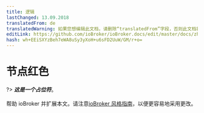 ```yaml
---
title: 逻辑
lastChanged: 13.09.2018
translatedFrom: de
translatedWarning: 如果您想编辑此文档，请删除“translatedFrom”字段，否则此文档将再次自动翻译
editLink: https://github.com/ioBroker/ioBroker.docs/edit/master/docs/zh-cn/logic/nodered.md
hash: wh+EEiSXYzBeh7eWA8uSy3yXoH+u6sFD2UuW/GM/r+o=
---
```

# 节点红色
?> ***这是一个占位符***。<br><br>帮助 ioBroker 并扩展本文。请注意[ioBroker 风格指南](community/styleguidedoc)，以便更容易地采用更改。
